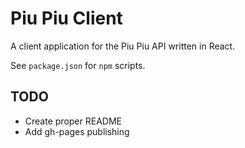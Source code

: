 # Piu Piu Client

A client application for the Piu Piu API written in React.

See `package.json` for `npm` scripts.

## TODO

- Create proper README
- Add gh-pages publishing